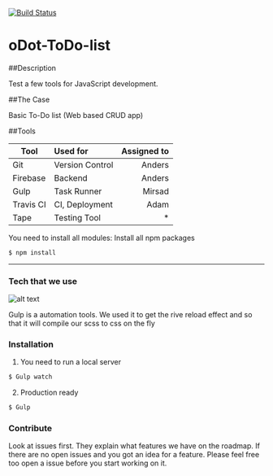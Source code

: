 [![Build Status](https://travis-ci.org/AdamWendell/oDot-ToDo-list.svg?branch=master)](https://travis-ci.org/AdamWendell/oDot-ToDo-list)
# oDot-ToDo-list

##Description

Test a few tools for JavaScript development.

##The Case

Basic To-Do list (Web based CRUD app)

##Tools

| Tool          | Used for        | Assigned to |
| ------------- |:----------------| -----------:|
| Git           | Version Control | Anders      |
| Firebase      | Backend					| Anders			|
| Gulp					| Task Runner			| Mirsad			|
| Travis CI 		| CI, Deployment  | Adam				|
| Tape					| Testing Tool 		| *						|



You need to install all modules:
Install all npm packages
```sh
$ npm install
```


---------------------
### Tech that we use
![alt text](https://img.stackshare.io/service/844/iruTC031.png "Logo Title Text 1")

Gulp is a automation tools. We used it to get the rive reload effect and so that it will compile our scss to css on the fly
### Installation


1. You need to run a local server
```sh
$ Gulp watch
```
2. Production ready
```sh
$ Gulp
```

### Contribute

Look at issues first. They explain what features we have on the roadmap. If there are no open issues and you got an idea for a feature. Please feel free too open a issue before you start working on it.

